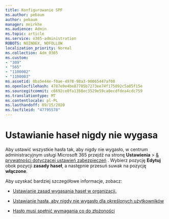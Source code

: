 ```yaml
---
title: Konfigurowanie SPF
ms.author: pebaum
author: pebaum
manager: mnirkhe
ms.audience: Admin
ms.topic: article
ms.service: o365-administration
ROBOTS: NOINDEX, NOFOLLOW
localization_priority: Normal
ms.collection: Adm_O365
ms.custom:
- "309"
- "565"
- "1100002"
- "1100003"
ms.assetid: 0ba5e44e-f0ae-4978-98a3-90065447af08
ms.openlocfilehash: 4787e9e4be87785b7273ee74f175092c5a85f15e
ms.sourcegitcommit: c6692ce0fa1358ec3529e59ca0ecdfdea4cdc759
ms.translationtype: MT
ms.contentlocale: pl-PL
ms.lasthandoff: 09/15/2020
ms.locfileid: "47795578"
---
```

# <a name="set-passwords-to-never-expire"></a>Ustawianie haseł nigdy nie wygasa

Aby ustawić wszystkie hasła tak, aby nigdy nie wygasło, w centrum administracyjnym usługi Microsoft 365 przejdź na stronę **Ustawienia**  >  [ &amp; prywatności dotyczącej ustawień zabezpieczeń](https://portal.office.com/adminportal/home#/settings/security) . Wybierz pozycję **Edytuj** obok pozycji **zasady haseł**, a następnie przesuń suwak na pozycję **włączone**.
  
Aby uzyskać bardziej szczegółowe informacje, zobacz: 

- [Ustawianie zasad wygasania haseł w organizacji.](https://docs.microsoft.com/microsoft-365/admin/manage/set-password-expiration-policy)
  
- [Ustawianie hasła, aby nigdy nie wygasło dla określonych użytkowników](https://docs.microsoft.com/microsoft-365/admin/add-users/set-password-to-never-expire)

- [Hasło musi spełnić wymagania co do złożoności](https://docs.microsoft.com/windows/security/threat-protection/security-policy-settings/password-must-meet-complexity-requirements)
  